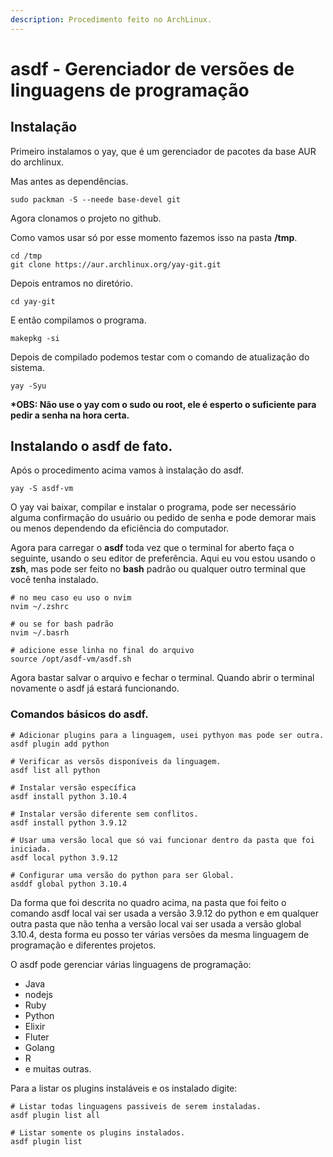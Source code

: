 ```yaml
---
description: Procedimento feito no ArchLinux.
---
```


# asdf - Gerenciador de versões de linguagens de programação

## Instalação

Primeiro instalamos o yay, que é um gerenciador de pacotes da base AUR do archlinux.

Mas antes as dependências.

```
sudo packman -S --neede base-devel git
```

Agora clonamos o projeto no github.

Como vamos usar só por esse momento fazemos isso na pasta **/tmp**.

```
cd /tmp
git clone https://aur.archlinux.org/yay-git.git
```

Depois entramos no diretório.

```
cd yay-git
```

E então compilamos o programa.

```
makepkg -si
```

Depois de compilado podemos testar com o comando de atualização do sistema.

```
yay -Syu
```

**\*OBS: Não use o yay com o sudo ou root, ele é esperto o suficiente para pedir a senha na hora certa.**

## **Instalando o asdf de fato.**

Após o procedimento acima vamos à instalação do asdf.

```
yay -S asdf-vm
```

O yay vai baixar, compilar e instalar o programa, pode ser necessário alguma confirmação do usuário ou pedido de senha e pode demorar mais ou menos dependendo da eficiência do computador.

Agora para carregar o **asdf** toda vez que o terminal for aberto faça o seguinte, usando o seu editor de preferência. Aqui eu vou estou usando o **zsh**, mas pode ser feito no **bash** padrão ou qualquer outro terminal que você tenha instalado.

```
# no meu caso eu uso o nvim
nvim ~/.zshrc

# ou se for bash padrão
nvim ~/.basrh

# adicione esse linha no final do arquivo
source /opt/asdf-vm/asdf.sh
```

Agora bastar salvar o arquivo e fechar o terminal. Quando abrir o terminal novamente o asdf já estará funcionando.

### Comandos básicos do asdf.

```
# Adicionar plugins para a linguagem, usei pythyon mas pode ser outra.
asdf plugin add python

# Verificar as versõs disponíveis da linguagem.
asdf list all python

# Instalar versão específica
asdf install python 3.10.4

# Instalar versão diferente sem conflitos.
asdf install python 3.9.12

# Usar uma versão local que só vai funcionar dentro da pasta que foi iniciada.
asdf local python 3.9.12

# Configurar uma versão do python para ser Global.
asddf global python 3.10.4
```

Da forma que foi descrita no quadro acima, na pasta que foi feito o comando asdf local vai ser usada a versão 3.9.12 do python e em qualquer outra pasta que não tenha a versão local vai ser usada a versão global 3.10.4, desta forma eu posso ter várias versões da mesma linguagem de programação e diferentes projetos.

O asdf pode gerenciar várias linguagens de programação:

* Java
* nodejs
* Ruby
* Python
* Elixir
* Fluter
* Golang
* R
* e muitas outras.

Para a listar os plugins instaláveis e os instalado digite:

```
# Listar todas linguagens passiveis de serem instaladas.
asdf plugin list all

# Listar somente os plugins instalados.
asdf plugin list
```
